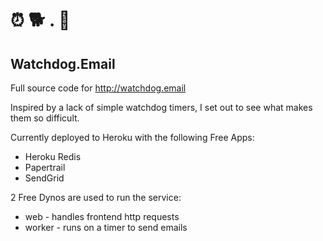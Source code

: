 
# ⏰ 🐕 . 📧

## Watchdog.Email

Full source code for http://watchdog.email

Inspired by a lack of simple watchdog timers, I set out to see what makes them so difficult.

Currently deployed to Heroku with the following Free Apps:
- Heroku Redis
- Papertrail
- SendGrid

2 Free Dynos are used to run the service:
- web - handles frontend http requests
- worker - runs on a timer to send emails
